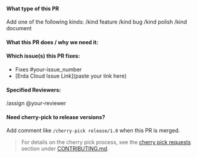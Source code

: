 #### What type of this PR

Add one of the following kinds:
/kind feature
/kind bug
/kind polish
/kind document

#### What this PR does / why we need it:

#### Which issue(s) this PR fixes:

- Fixes #your-issue_number
- [Erda Cloud Issue Link](paste your link here)

#### Specified Reviewers:

/assign @your-reviewer

#### Need cherry-pick to release versions?

Add comment like `/cherry-pick release/1.0` when this PR is merged.

> For details on the cherry pick process, see the [cherry pick requests](https://github.com/erda-project/erda/blob/master/CONTRIBUTING.md#how-to-cherry-pick-a-merged-pr) section under [CONTRIBUTING.md](https://github.com/erda-project/erda/blob/master/CONTRIBUTING.md).
